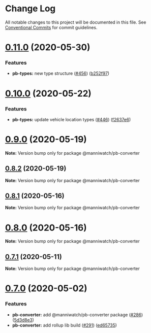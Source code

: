 # Change Log

All notable changes to this project will be documented in this file.
See [Conventional Commits](https://conventionalcommits.org) for commit guidelines.

# [0.11.0](https://github.com/manniwatch/manniwatch/compare/v0.10.1...v0.11.0) (2020-05-30)


### Features

* **pb-types:** new type structure ([#456](https://github.com/manniwatch/manniwatch/issues/456)) ([b252f97](https://github.com/manniwatch/manniwatch/commit/b252f97f1e873703540c4b5fb96ed507c35dca6b))





# [0.10.0](https://github.com/manniwatch/manniwatch/compare/v0.9.0...v0.10.0) (2020-05-22)


### Features

* **pb-types:** update vehicle location types ([#446](https://github.com/manniwatch/manniwatch/issues/446)) ([f2637e6](https://github.com/manniwatch/manniwatch/commit/f2637e673045358dba7c7192f5bfa47530025dd5))






# [0.9.0](https://github.com/manniwatch/manniwatch/compare/v0.8.2...v0.9.0) (2020-05-19)

**Note:** Version bump only for package @manniwatch/pb-converter






## [0.8.2](https://github.com/manniwatch/manniwatch/compare/v0.8.1...v0.8.2) (2020-05-19)

**Note:** Version bump only for package @manniwatch/pb-converter






## [0.8.1](https://github.com/manniwatch/manniwatch/compare/v0.8.0...v0.8.1) (2020-05-16)

**Note:** Version bump only for package @manniwatch/pb-converter






# [0.8.0](https://github.com/manniwatch/manniwatch/compare/v0.7.1...v0.8.0) (2020-05-16)

**Note:** Version bump only for package @manniwatch/pb-converter






## [0.7.1](https://github.com/manniwatch/manniwatch/compare/v0.7.0...v0.7.1) (2020-05-11)

**Note:** Version bump only for package @manniwatch/pb-converter






# [0.7.0](https://github.com/manniwatch/manniwatch/compare/v0.6.2...v0.7.0) (2020-05-02)


### Features

* **pb-converter:** add @manniwatch/pb-converter package ([#286](https://github.com/manniwatch/manniwatch/issues/286)) ([5d3d8e3](https://github.com/manniwatch/manniwatch/commit/5d3d8e3a613f866be93e4a9dca1df472ae4efe61))
* **pb-converter:** add rollup lib build ([#291](https://github.com/manniwatch/manniwatch/issues/291)) ([ed65735](https://github.com/manniwatch/manniwatch/commit/ed6573515cb43e114aa1d2e842fd5bb7d415cc3f))

